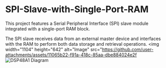 # SPI-Slave-with-Single-Port-RAM
This project features a Serial Peripheral Interface (SPI) slave module integrated with a single-port RAM block.

The SPI slave receives data from an external master device and interfaces with the RAM to perform both data storage and retrieval operations.
<img width="1104" height="642" alt="Image" src="https://github.com/user-attachments/assets/11065b22-f91a-418c-85aa-dbe884024e2f
![DSP48A1 Diagram](https://github.com/user-attachments/assets/11065b22-f91a-418c-85aa-dbe884024e2f)
